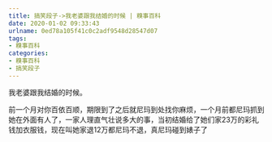 ```yaml
---
title: 搞笑段子->我老婆跟我结婚的时候 | 糗事百科
date: 2020-01-02 09:33:43
urlname: 0ed78a105f41c0c2adf9548d28547d07
tags: 
- 糗事百科
categories:
- 糗事百科
- 搞笑段子
---
```

我老婆跟我结婚的时候。

前一个月对你百依百顺，期限到了之后就尼玛到处找你麻烦，一个月前都尼玛抓到她在外面有人了，一家人理直气壮说多大的事，当初结婚给了她们家23万的彩礼钱加衣服钱，现在叫她家退12万都尼玛不退，真尼玛碰到婊子了


